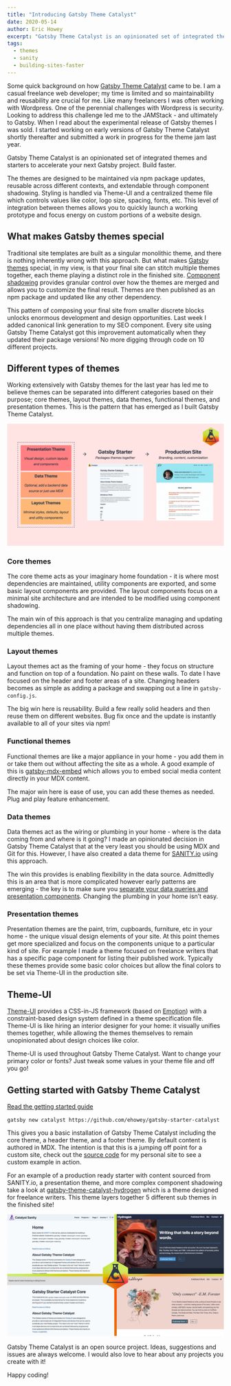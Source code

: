 ```yaml
---
title: "Introducing Gatsby Theme Catalyst"
date: 2020-05-14
author: Eric Howey
excerpt: "Gatsby Theme Catalyst is an opinionated set of integrated themes and starters to accelerate your next Gatsby project. Build faster. The themes are designed to be maintained via npm package updates, reusable across different contexts, and extendable through component shadowing."
tags:
  - themes
  - sanity
  - building-sites-faster
---
```


Some quick background on how [Gatsby Theme Catalyst](https://www.gatsbycatalyst.com/) came to be. I am a casual freelance web developer; my time is limited and so maintainability and reusability are crucial for me. Like many freelancers I was often working with Wordpress. One of the perennial challenges with Wordpress is security. Looking to address this challenge led me to the JAMStack - and ultimately to Gatsby. When I read about the experimental release of Gatsby themes I was sold. I started working on early versions of Gatsby Theme Catalyst shortly thereafter and submitted a work in progress for the theme jam last year.

Gatsby Theme Catalyst is an opinionated set of integrated themes and starters to accelerate your next Gatsby project. Build faster.

The themes are designed to be maintained via npm package updates, reusable across different contexts, and extendable through component shadowing. Styling is handled via Theme-UI and a centralized theme file which controls values like color, logo size, spacing, fonts, etc. This level of integration between themes allows you to quickly launch a working prototype and focus energy on custom portions of a website design.

## What makes Gatsby themes special

Traditional site templates are built as a singular monolithic theme, and there is nothing inherently wrong with this approach. But what makes [Gatsby themes](/docs/themes/) special, in my view, is that your final site can stitch multiple themes together, each theme playing a distinct role in the finished site. [Component shadowing](/docs/themes/shadowing/) provides granular control over how the themes are merged and allows you to customize the final result. Themes are then published as an npm package and updated like any other dependency.

This pattern of composing your final site from smaller discrete blocks unlocks enormous development and design opportunities. Last week I added canonical link generation to my SEO component. Every site using Gatsby Theme Catalyst got this improvement automatically when they updated their package versions! No more digging through code on 10 different projects.

## Different types of themes

Working extensively with Gatsby themes for the last year has led me to believe themes can be separated into different categories based on their purpose; core themes, layout themes, data themes, functional themes, and presentation themes. This is the pattern that has emerged as I built Gatsby Theme Catalyst.

![Gatsby Theme Catalyst Themes Model](catalyst-model.jpg "Gatsby Theme Catalyst Themes Model")

### Core themes

The core theme acts as your imaginary home foundation - it is where most dependencies are maintained, utility components are exported, and some basic layout components are provided. The layout components focus on a minimal site architecture and are intended to be modified using component shadowing.

The main win of this approach is that you centralize managing and updating dependencies all in one place without having them distributed across multiple themes.

### Layout themes

Layout themes act as the framing of your home - they focus on structure and function on top of a foundation. No paint on these walls. To date I have focused on the header and footer areas of a site. Changing headers becomes as simple as adding a package and swapping out a line in `gatsby-config.js`.

The big win here is reusability. Build a few really solid headers and then reuse them on different websites. Bug fix once and the update is instantly available to all of your sites via npm!

### Functional themes

Functional themes are like a major appliance in your home - you add them in or take them out without affecting the site as a whole. A good example of this is [gatsby-mdx-embed](https://www.gatsbyjs.org/packages/@pauliescanlon/gatsby-mdx-embed/) which allows you to embed social media content directly in your MDX content.

The major win here is ease of use, you can add these themes as needed. Plug and play feature enhancement.

### Data themes

Data themes act as the wiring or plumbing in your home - where is the data coming from and where is it going? I made an opinionated decision in Gatsby Theme Catalyst that at the very least you should be using MDX and Git for this. However, I have also created a data theme for [SANITY.io](https://www.sanity.io/) using this approach.

The win this provides is enabling flexibility in the data source. Admittedly this is an area that is more complicated however early patterns are emerging - the key is to make sure you [separate your data queries and presentation components](https://www.erichowey.dev/writing/decoupling-data-and-presentation-components-in-gatsby-themes/). Changing the plumbing in your home isn’t easy.

### Presentation themes

Presentation themes are the paint, trim, cupboards, furniture, etc in your home - the unique visual design elements of your site. At this point themes get more specialized and focus on the components unique to a particular kind of site. For example I made a theme focused on freelance writers that has a specific page component for listing their published work. Typically these themes provide some basic color choices but allow the final colors to be set via Theme-UI in the production site.

## Theme-UI

[Theme-UI](https://theme-ui.com/) provides a CSS-in-JS framework (based on [Emotion](https://emotion.sh/docs/introduction)) with a constraint-based design system defined in a theme specification file. Theme-UI is like hiring an interior designer for your home: it visually unifies themes together, while allowing the themes themselves to remain unopinionated about design choices like color.

Theme-UI is used throughout Gatsby Theme Catalyst. Want to change your primary color or fonts? Just tweak some values in your theme file and off you go!

## Getting started with Gatsby Theme Catalyst

[Read the getting started guide](https://www.gatsbycatalyst.com/docs/getting-started)

```shell
gatsby new catalyst https://github.com/ehowey/gatsby-starter-catalyst
```

This gives you a basic installation of Gatsby Theme Catalyst including the core theme, a header theme, and a footer theme. By default content is authored in MDX. The intention is that this is a jumping off point for a custom site, check out the [source code](https://github.com/ehowey/erichoweydev) for my personal site to see a custom example in action.

For an example of a production ready starter with content sourced from SANITY.io, a presentation theme, and more complex component shadowing take a look at [gatsby-theme-catalyst-hydrogen](https://www.gatsbycatalyst.com/docs/tutorials/building-a-website-for-a-freelance-writer-using-gatsby-theme-catalyst-hydrogen) which is a theme designed for freelance writers. This theme layers together 5 different sub themes in the finished site!

![Gatsby Theme Catalyst Hydrogen](catalyst-4-way.jpg "Gatsby Theme Catalyst Hydrogen")

Gatsby Theme Catalyst is an open source project. Ideas, suggestions and issues are always welcome. I would also love to hear about any projects you create with it!

Happy coding!
